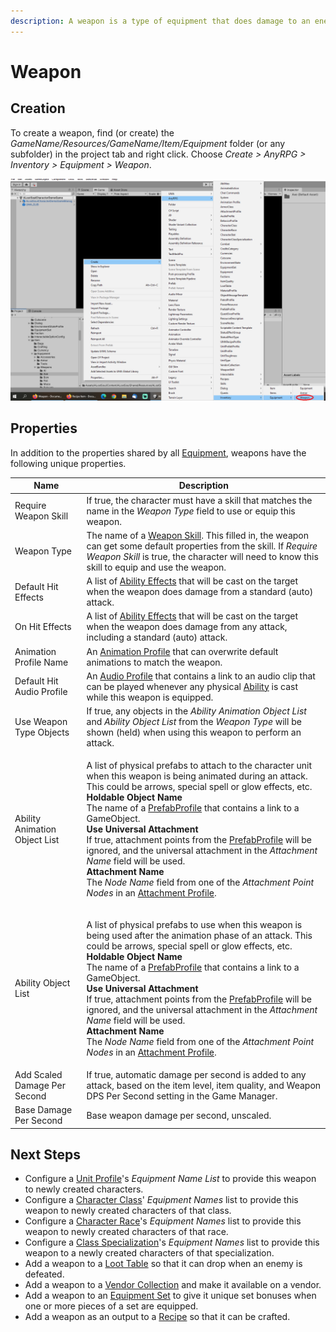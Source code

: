 ```yaml
---
description: A weapon is a type of equipment that does damage to an enemy when used.
---
```


# Weapon

## Creation

To create a weapon, find (or create) the _GameName/Resources/GameName/Item/Equipment_ folder (or any subfolder) in the project tab and right click.  Choose _Create > AnyRPG > Inventory > Equipment > Weapon_.

![](<../../.gitbook/assets/image (5) (2) (1) (1).png>)

## Properties

In addition to the properties shared by all [Equipment](equipment.md), weapons have the following unique properties.

| Name                          | Description                                                                                                                                                                                                                                                                                                                                                                                                                                                                                                                                                                                                                                                                                                                                                   |
| ----------------------------- | ------------------------------------------------------------------------------------------------------------------------------------------------------------------------------------------------------------------------------------------------------------------------------------------------------------------------------------------------------------------------------------------------------------------------------------------------------------------------------------------------------------------------------------------------------------------------------------------------------------------------------------------------------------------------------------------------------------------------------------------------------------- |
| Require Weapon Skill          | If true, the character must have a skill that matches the name in the _Weapon Type_ field to use or equip this weapon.                                                                                                                                                                                                                                                                                                                                                                                                                                                                                                                                                                                                                                        |
| Weapon Type                   | The name of a [Weapon Skill](../weapon-skill.md).  This filled in, the weapon can get some default properties from the skill.  If _Require Weapon Skill_ is true, the character will need to know this skill to equip and use the weapon.                                                                                                                                                                                                                                                                                                                                                                                                                                                                                                                     |
| Default Hit Effects           | A list of [Ability Effects](../../architecture/ability-system/ability-effects.md) that will be cast on the target when the weapon does damage from a standard (auto) attack.                                                                                                                                                                                                                                                                                                                                                                                                                                                                                                                                                                                  |
| On Hit Effects                | A list of [Ability Effects](../../architecture/ability-system/ability-effects.md) that will be cast on the target when the weapon does damage from any attack, including a standard (auto) attack.                                                                                                                                                                                                                                                                                                                                                                                                                                                                                                                                                            |
| Animation Profile Name        | An [Animation Profile](../animation-profile.md) that can overwrite default animations to match the weapon.                                                                                                                                                                                                                                                                                                                                                                                                                                                                                                                                                                                                                                                    |
| Default Hit Audio Profile     | An [Audio Profile](../audio-profile.md) that contains a link to an audio clip that can be played whenever any physical [Ability](../abilities/) is cast while this weapon is equipped.                                                                                                                                                                                                                                                                                                                                                                                                                                                                                                                                                                        |
| Use Weapon Type Objects       | If true, any objects in the _Ability Animation Object List_ and _Ability Object List_ from the _Weapon Type_ will be shown (held) when using this weapon to perform an attack.                                                                                                                                                                                                                                                                                                                                                                                                                                                                                                                                                                                |
| Ability Animation Object List | <p>A list of physical prefabs to attach to the character unit when this weapon is being animated during an attack. This could be arrows, special spell or glow effects, etc.<br><strong>Holdable Object Name</strong><br>The name of a <a href="../prefab-profile.md">PrefabProfile</a> that contains a link to a GameObject.<br><strong>Use Universal Attachment</strong><br>If true, attachment points from the <a href="../prefab-profile.md">PrefabProfile</a> will be ignored, and the universal attachment in the <em>Attachment Name</em> field will be used.<br><strong>Attachment Name</strong><br>The <em>Node Name</em> field from one of the <em>Attachment Point Nodes</em> in an <a href="../attachment-profile.md">Attachment Profile</a>.</p> |
| Ability Object List           | <p>A list of physical prefabs to use when this weapon is being used after the animation phase of an attack. This could be arrows, special spell or glow effects, etc.<br><strong>Holdable Object Name</strong><br>The name of a <a href="../prefab-profile.md">PrefabProfile</a> that contains a link to a GameObject.<br><strong>Use Universal Attachment</strong><br>If true, attachment points from the <a href="../prefab-profile.md">PrefabProfile</a> will be ignored, and the universal attachment in the <em>Attachment Name</em> field will be used.<br><strong>Attachment Name</strong><br>The <em>Node Name</em> field from one of the <em>Attachment Point Nodes</em> in an <a href="../attachment-profile.md">Attachment Profile</a>.</p>        |
| Add Scaled Damage Per Second  | If true, automatic damage per second is added to any attack, based on the item level, item quality, and Weapon DPS Per Second setting in the Game Manager.                                                                                                                                                                                                                                                                                                                                                                                                                                                                                                                                                                                                    |
| Base Damage Per Second        | Base weapon damage per second, unscaled.                                                                                                                                                                                                                                                                                                                                                                                                                                                                                                                                                                                                                                                                                                                      |

## Next Steps

* Configure a [Unit Profile](../unit-profile.md)'s _Equipment Name List_ to provide this weapon to newly created characters.
* Configure a [Character Class](../character-class.md)' _Equipment Names_ list to provide this weapon to newly created characters of that class.
* Configure a [Character Race](../character-race.md)'s _Equipment Names_ list to provide this weapon to newly created characters of that race.
* Configure a [Class Specialization](../class-specialization.md)'s _Equipment Names_ list to provide this weapon to a newly created characters of that specialization.
* Add a weapon to a [Loot Table](../loot-table.md) so that it can drop when an enemy is defeated.
* Add a weapon to a [Vendor Collection](../vendor-collection.md) and make it available on a vendor.
* Add a weapon to an [Equipment Set](../equipment-set.md) to give it unique set bonuses when one or more pieces of a set are equipped.
* Add a weapon as an output to a [Recipe](recipe.md) so that it can be crafted.
